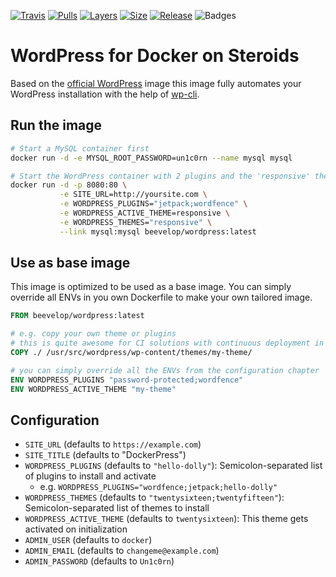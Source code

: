[![Travis](https://img.shields.io/travis/buluma/docker-wordpress.svg?style=flat-square)](https://travis-ci.org/buluma/docker-wordpress)
[![Pulls](https://img.shields.io/docker/pulls/buluma/wordpress.svg?style=flat-square)](https://links.beevelop.com/d-wordpress)
[![Layers](hhttps://img.shields.io/docker/image/layers/buluma/wordpress/latest.svg?style=flat-square)](https://links.beevelop.com/d-wordpress)
[![Size](https://img.shields.io/docker/image/size/buluma/wordpress/latest.svg?style=flat-square)](https://links.beevelop.com/d-wordpress)
[![Release](https://img.shields.io/github/release/buluma/docker-wordpress-launch.svg?style=flat-square)](https://github.com/beevelop/docker-wordpress-launch/releases)
![Badges](https://img.shields.io/badge/badges-7-brightgreen.svg?style=flat-square)

# WordPress for Docker on Steroids

Based on the [official WordPress](https://hub.docker.com/_/wordpress/) image this image fully automates your WordPress installation with the help of [wp-cli](http://wp-cli.org/).

## Run the image
```bash
# Start a MySQL container first
docker run -d -e MYSQL_ROOT_PASSWORD=un1c0rn --name mysql mysql

# Start the WordPress container with 2 plugins and the 'responsive' theme
docker run -d -p 8080:80 \
           -e SITE_URL=http://yoursite.com \
           -e WORDPRESS_PLUGINS="jetpack;wordfence" \
           -e WORDPRESS_ACTIVE_THEME=responsive \
           -e WORDPRESS_THEMES="responsive" \
           --link mysql:mysql beevelop/wordpress:latest
```

## Use as base image
This image is optimized to be used as a base image. You can simply override all ENVs in you own Dockerfile to make your own tailored image.
```Dockerfile
FROM beevelop/wordpress:latest

# e.g. copy your own theme or plugins
# this is quite awesome for CI solutions with continuous deployment in mind
COPY ./ /usr/src/wordpress/wp-content/themes/my-theme/

# you can simply override all the ENVs from the configuration chapter
ENV WORDPRESS_PLUGINS "password-protected;wordfence"
ENV WORDPRESS_ACTIVE_THEME "my-theme"
```

## Configuration
- `SITE_URL` (defaults to `https://example.com`)
- `SITE_TITLE` (defaults to "DockerPress")
- `WORDPRESS_PLUGINS` (defaults to `"hello-dolly"`): Semicolon-separated list of plugins to install and activate
  + e.g. `WORDPRESS_PLUGINS="wordfence;jetpack;hello-dolly"`
- `WORDPRESS_THEMES` (defaults to `"twentysixteen;twentyfifteen"`): Semicolon-separated list of themes to install
- `WORDPRESS_ACTIVE_THEME` (defaults to `twentysixteen`): This theme gets activated on initialization
- `ADMIN_USER` (defaults to `docker`)
- `ADMIN_EMAIL` (defaults to `changeme@example.com`)
- `ADMIN_PASSWORD` (defaults to `Un1c0rn`)
